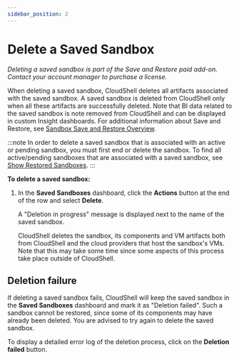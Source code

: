 ```yaml
---
sidebar_position: 2
---
```


# Delete a Saved Sandbox

*Deleting a saved sandbox is part of the Save and Restore paid add-on. Contact your account manager to purchase a license.*

When deleting a saved sandbox, CloudShell deletes all artifacts associated with the saved sandbox. A saved sandbox is deleted from CloudShell only when all these artifacts are successfully deleted. Note that BI data related to the saved sandbox is note removed from CloudShell and can be displayed in custom Insight dashboards. For additional information about Save and Restore, see [Sandbox Save and Restore Overview](../sandbox-save-and-restore-overview.md).

:::note
In order to delete a saved sandbox that is associated with an active or pending sandbox, you must first end or delete the sandbox. To find all active/pending sandboxes that are associated with a saved sandbox, see [Show Restored Sandboxes](./show-restored-sandboxes.md).
:::

**To delete a saved sandbox:**

1. In the **Saved Sandboxes** dashboard, click the **Actions** button at the end of the row and select **Delete**.
    
    A "Deletion in progress" message is displayed next to the name of the saved sandbox.
    
    CloudShell deletes the sandbox, its components and VM artifacts both from CloudShell and the cloud providers that host the sandbox's VMs. Note that this may take some time since some aspects of this process take place outside of CloudShell.
    

## Deletion failure

If deleting a saved sandbox fails, CloudShell will keep the saved sandbox in the **Saved Sandboxes** dashboard and mark it as "Deletion failed". Such a sandbox cannot be restored, since some of its components may have already been deleted. You are advised to try again to delete the saved sandbox.

To display a detailed error log of the deletion process, click on the **Deletion failed** button.
